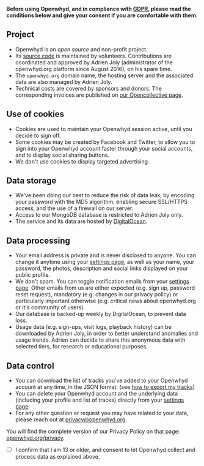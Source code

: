 **Before using Openwhyd, and in compliance with [GDPR](https://www.eugdpr.org/), please read the conditions below and give your consent if you are comfortable with them.**

## Project

- Openwhyd is an _open source_ and non-profit project.
- Its [source code](https://github.com/openwhyd/openwhyd) is maintained by volunteers. Contributions are coordinated and approved by Adrien Joly (administrator of the openwhyd.org platform since August 2016), on his spare time.
- The `openwhyd.org` domain name, the hosting server and the associated data are also managed by Adrien Joly.
- Technical costs are covered by sponsors and donors. The corresponding invoices are published on [our Opencollective page](https://opencollective.com/openwhyd).

## Use of cookies

- Cookies are used to maintain your Openwhyd session active, until you decide to sign off.
- Some cookies may be created by Facebook and Twitter, to allow you to sign into your Openwhyd account faster through your social accounts, and to display social sharing buttons.
- We don't use cookies to display targeted advertising.

## Data storage

- We've been doing our best to reduce the risk of data leak, by encoding your password with the MD5 algorithm, enabling secure SSL/HTTPS access, and the use of a firewall on our server.
- Access to our MongoDB database is restricted to Adrien Joly only.
- The service and its data are hosted by [DigitalOcean](https://www.digitalocean.com/security/gdpr/).

## Data processing

- Your email address is private and is never disclosed to anyone. You can change it anytime using your [settings page](https://openwhyd.org/settings), as well as your name, your password, the photos, description and social links displayed on your public profile.
- We don't spam. You can toggle notification emails from your [settings page](https://openwhyd.org/settings). Other emails from us are either expected (e.g. sign up, password reset request), mandatory (e.g. changes in our privacy policy) or particularly important otherwise (e.g. critical news about openwhyd.org or it's community of users).
- Our database is backed-up weekly by DigitalOcean, to prevent data loss.
- Usage data (e.g. sign-ups, visit logs, playback history) can be downloaded by Adrien Joly, in order to better understand anomalies and usage trends. Adrien can decide to share this anonymous data with selected tiers, for research or educational purposes.

## Data control

- You can download the list of tracks you've added to your Openwhyd account at any time, in the JSON format. (see [how to export my tracks](https://github.com/openwhyd/openwhyd/blob/master/docs/FAQ.md#how-to-export-my-tracks--comment-exporter-ma-musique-en-csv-ou-json-))
- You can delete your Openwhyd account and the underlying data (including your profile and list of tracks) directly from your [settings page](https://openwhyd.org/settings).
- For any other question or request you may have related to your data, please reach out at [privacy@openwhyd.org](mailto:privacy@openwhyd.org).

You will find the complete version of our Privacy Policy on that page: [openwhyd.org/privacy](/privacy).

- [ ] I confirm that I am 13 or older, and consent to let Openwhyd collect and process data as explained above.

